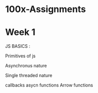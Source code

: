 # 100x-Assignments

# Week 1 


 
JS BASICS :

Primitives of js 

Asynchronus nature

Single threaded nature 

callbacks 
asycn functions
Arrow functions 
